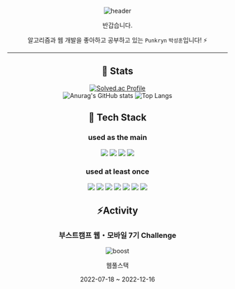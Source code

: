 <div align='center'>

![header](https://capsule-render.vercel.app/api?type=waving&color=auto&height=300&section=header&text=Punkryn&fontSize=90)

반갑습니다.

알고리즘과 웹 개발을 좋아하고 공부하고 있는 `Punkryn` `박성훈`입니다! ⚡

---

## 🔭 Stats

[![Solved.ac Profile](http://mazassumnida.wtf/api/v2/generate_badge?boj=honeysleep)](https://solved.ac/honeysleep/)
<br>
![Anurag's GitHub stats](https://github-readme-stats.vercel.app/api?username=punkryn&show_icons=true&theme=tokyonight)
![Top Langs](https://github-readme-stats.vercel.app/api/top-langs/?username=punkryn&layout=compact&theme=tokyonight)

## :wrench: Tech Stack

### used as the main

<img src="https://img.shields.io/badge/JavaScript-F7DF1E?style=flat&logo=JavaScript&logoColor=black"/></a>
<img src="https://img.shields.io/badge/TypeScript-3178C6?style=flat&logo=TypeScript&logoColor=white"/></a>
<img src="https://img.shields.io/badge/Node.js-339933?style=flat&logo=Node.js&logoColor=white"/></a>
<img src="https://img.shields.io/badge/Python-3776AB?style=flat&logo=Python&logoColor=white"/></a>

### used at least once
<img src="https://img.shields.io/badge/C-A8B9CC?style=flat&logo=C&logoColor=white"/></a>
<img src="https://img.shields.io/badge/C++-00599C?style=flat&logo=C++&logoColor=white"/></a>
<img src="https://img.shields.io/badge/Java-007396?style=flat-square&logo=java&logoColor=black">
<img src="https://img.shields.io/badge/LINUX-FCC624?style=flat-square&logo=linux&logoColor=black">
<img src="https://img.shields.io/badge/HTML5-E34F26?style=flat&logo=HTML5&logoColor=white"/></a>
<img src="https://img.shields.io/badge/CSS3-1572B6?style=flat&logo=CSS3&logoColor=white"/></a>
<img src="https://img.shields.io/badge/React-61DAFB?style=flat&logo=React&logoColor=black"/></a>

## ⚡Activity
### 부스트캠프 웹・모바일 7기 Challenge

![boost](https://user-images.githubusercontent.com/22855979/188828732-fa51e8ad-6aaa-4f1e-8b23-032315b0bd04.png)

웹풀스택

2022-07-18 ~ 2022-12-16



<!--
**punkryn/punkryn** is a ✨ _special_ ✨ repository because its `README.md` (this file) appears on your GitHub profile.

Here are some ideas to get you started:

- 🔭 I’m currently working on ...
- 🌱 I’m currently learning ...
- 👯 I’m looking to collaborate on ...
- 🤔 I’m looking for help with ...
- 💬 Ask me about ...
- 📫 How to reach me: ...
- 😄 Pronouns: ...
- ⚡ Fun fact: ...
-->

</div>
